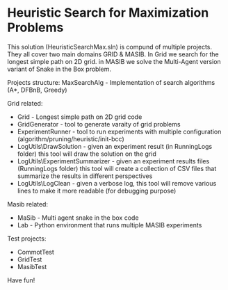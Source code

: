 # Heuristic Search for Maximization Problems
This solution (HeuristicSearchMax.sln) is compund of multiple projects. They all cover two main domains GRID & MASIB. 
In Grid we search for the longest simple path on 2D grid.
in MASIB we solve the Multi-Agent version variant of Snake in the Box problem.

Projects structure:
MaxSearchAlg - Implementation of search algorithms (A*, DFBnB, Greedy)

Grid related:
- Grid - Longest simple path on 2D grid code
- GridGenerator - tool to generate varaity of grid problems
- ExperimentRunner - tool to run experiments with multiple configuration (algorithm/pruning/heuristic/init-bcc)
- LogUtils\DrawSolution - given an experiment result (in RunningLogs folder) this tool will draw the solution on the grid
- LogUtils\ExperimentSummarizer - given an experiment results files (RunningLogs folder) this tool will create a collection of CSV files that summarize the results in different perspectives
- LogUtils\LogClean - given a verbose log, this tool will remove various lines to make it more readable (for debugging purpose)

Masib related:
- MaSib - Multi agent snake in the box code
- Lab - Python environment that runs multiple MASIB experiments

Test projects:
- CommotTest
- GridTest
- MasibTest

Have fun!
